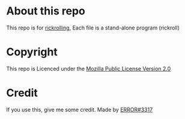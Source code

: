 # About this repo
This repo is for [rickrolling](https://www.youtube.com/watch?v=dQw4w9WgXcQ "sus :)"), Each file is a stand-alone program (rickroll)
# Copyright
This repo is Licenced under the [Mozilla Public License Version 2.0](https://www.mozilla.org/en-US/MPL/2.0 "MPL_2.0")
# Credit
If you use this, give me some credit. Made by [ERROR#3317](https://github.com/AFK-debug-9)
